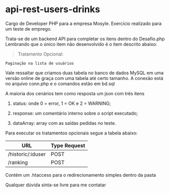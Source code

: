 # api-rest-users-drinks
Cargo de Developer PHP para a empresa Mosyle. Exercício realizado para um teste de emprego.

Trata-se de um backend API para completar os itens dentro do Desafio.php
Lembrando que o único item não desenvolvido é o item descrito abaixo:

  > Tratamento Opcional:
  
    Paginação na lista de usuários

Vale ressaltar que criamos duas tabela no banco de dados MySQL em uma
versão online de graça com uma tabela até certo tamanho. A conexão está
no arquivo conn.php e o comandos estão em bd.sql

A maioria dos cenários tem como resposta um json com três itens

  1. status: onde 0 = error, 1 = OK e 2 = WARNING;

  2. response: um comentário interno sobre o script executado;

  3. dataArray: array com as saídas pedidas no teste.


Para executar os tratamentos opcionais segue a tabela abaixo:

| URL                | Type Request  |
| ------------------ | ------------- |
| /historic/:iduser  |  POST         |
| /ranking           |  POST         |


Contém um .htaccess para o redirecionamento simples dentro da pasta


Qualquer dúvida sinta-se livre para me contatar
